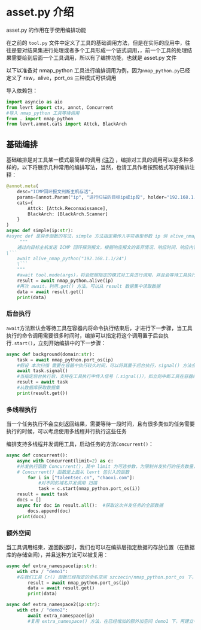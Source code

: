 

# asset.py 介绍

asset.py 的作用在于使用编排功能

在之前的 `tool.py` 文件中定义了工具的基础调用方法，但是在实际的应用中，往往是要对结果集进行处理或者多个工具形成一个链式调用，，前一个工具的处理结果需要给到后面一个工具调用，所以有了编排功能，也就是 asset.py 文件



以下以准备对 nmap_python 工具进行编排调用为例，因为`nmap_python.py`已经定义了 raw，alive，port_os 三种模式可供调用

导入依赖包：

```python
import asyncio as aio
from levrt import ctx, annot, Concurrent
#导入 nmap_python 工具等待调用
from . import nmap_python
from levrt.annot.cats import Attck, BlackArch
```

## 基础编排

基础编排是对工具某一模式最简单的调用 [(注7)](#编排是什么？写编排有什么意义？) ，编排对工具的调用可以是多种多样的，以下将展示几种常用的编排写法，当然，也请工具作者按照格式写好编排注释：

````python
@annot.meta(
    desc="ICMP回环报文判断主机存活",
    params=[annot.Param("ip", "进行扫描的目标ip或ip段", holder="192.168.1.1/24")],
    cats={
        Attck: [Attck.Reconnaissance],
        BlackArch: [BlackArch.Scanner]
    }
)
async def simple(ip:str):
#async def 是异步函数的写法，simple 方法指定需传入字符串型参数 ip 供 alive_nmap_python 模式使用
	 """
    通过向目标主机发送 ICMP 回环探测报文，根据响应报文的丢弃情况、响应时间、响应内容、banner信息和特定服务关键字匹配，判断主机是否存活。
\```
    await alive_nmap_python("192.168.1.1/24")
    \```
    """
    #await tool.mode(args)，将会按照指定的模式对工具进行调用，并且会等待工具执行结束，把得到的结果会先保留到mongodb，result将得到 mongodb 的一份数据集
    result = await nmap_python.alive(ip)
    #再次 await，利用.get() 方法，可以从 result 数据集中读取数据
    data = await result.get()
    print(data)
````



### 后台执行

`await`方法默认会等待工具在容器内将命令执行结束后，才进行下一步骤，当工具执行的命令调用需要很多时间时，编排可以指定将这个调用置于后台执行`.start()`，立刻开始编排中的下一步骤：
```python
async def background(domain:str):
    task = await nmap_python.port_os(ip)
    #假设 本次扫描 需要在容器中执行较久时间，可以将其置于后台执行，signal() 方法会将代码阻塞，等待任务执行成功之后才会返回
    await task.signal()
    #当指定后台执行后，支持在工具执行中传入信号（.signal()），如立刻中断工具在容器内的执行等
    result = await task
    #从数据库获取数据集
    print(result.get())
```



### 多线程执行

当一个任务执行不会立刻返回结果，需要等待一段时间，且有很多类似的任务需要执行的时候，可以考虑使用多线程并行执行这些任务

编排支持多线程并发调用工具，启动任务的方法`Concurrent()`：

```python
async def concurrent():
    async with Concurrent(limit=2) as c:
    #并发执行函数 Concurrent()，其中 limit 为可选参数，为限制并发执行的任务数量，默认不限制
    # Concurrent() 函数是上面从 levrt 包引入的函数
        for i in ["talentsec.cn", "chaoxi.com"]:
            #对不同的域名并发调用 扫描
            task = c.start(nmap_python.port_os(i))
    result = await task
    docs = []
    async for doc in result.all():	#获取这次并发任务的全部数据
        docs.append(doc)
    print(docs)
```



### 额外空间

当工具调用结束，返回数据时，我们也可以在编排层指定数据的存放位置（在数据库的存储空间），并且这种方法可以被复用：

```python
async def extra_namespace(ip:str):
    with ctx / "demo1":
    #在我们工具 Cr() 函数已经指定的命名空间 szczecin/nmap_python.port_os 下，再建立一级 demo1 的空间
        result = await nmap_python.port_os(ip)
        data = await result.get()
        print(data)

async def extra_namespace2(ip:str):
    with ctx / "demo2":
        await extra_namespace(ip)
        #复用 extra_namespace() 方法，在已经增加的额外加空间 demo1 下，再建立一级 demo2 的空间
```
